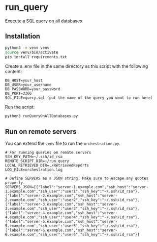 # run_query
Execute a SQL query on all databases

## Installation

```zsh
python3 -m venv venv
source venv/bin/activate
pip install requirements.txt
```

Create a .env file in the same directory as this script with the following content:

```
DB_HOST=your_host
DB_USER=your_username
DB_PASSWORD=your_password
DB_PORT=3306
SQL_FILE=query.sql (put the name of the query you want to run here)
```

Run the script:

```zsh
python3 runQueryOnAllDatabases.py
```


## Run on remote servers

You can extend the `.env` file to run the `orchestration.py`.

```.env
# For running queries on remote servers
SSH_KEY_PATH=~/.ssh/id_rsa
REMOTE_SCRIPT_DIR=~/run_query
LOCAL_RETRIEVED_DIR=./RetrievedReports
LOG_FILE=orchestration.log

# Define SERVERS as a JSON string. Make sure to escape any quotes properly.
SERVERS_JSON=[{"label":"server-1.example.com","ssh_host":"server-1.example.com","ssh_user":"user1","ssh_key":"~/.ssh/id_rsa"},{"label":"server-2.example.com","ssh_host":"server-2.example.com","ssh_user":"user2","ssh_key":"~/.ssh/id_rsa"},{"label":"server-3.example.com","ssh_host":"server-3.example.com","ssh_user":"user3","ssh_key":"~/.ssh/id_rsa"},{"label":"server-4.example.com","ssh_host":"server-4.example.com","ssh_user":"user4","ssh_key":"~/.ssh/id_rsa"},{"label":"server-5.example.com","ssh_host":"server-5.example.com","ssh_user":"user5","ssh_key":"~/.ssh/id_rsa"},{"label":"server-6.example.com","ssh_host":"server-6.example.com","ssh_user":"user6","ssh_key":"~/.ssh/id_rsa"}]
```